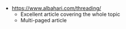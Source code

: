 - https://www.albahari.com/threading/
	- Excellent article covering the whole topic
	- Multi-paged article